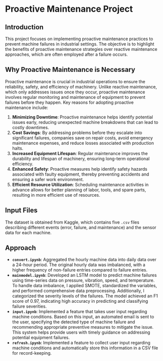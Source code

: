 # Proactive Maintenance Project

## Introduction
This project focuses on implementing proactive maintenance practices to prevent machine failures in industrial settings. The objective is to highlight the benefits of proactive maintenance strategies over reactive maintenance approaches, which are often employed after a failure occurs.

## Why Proactive Maintenance is Necessary
Proactive maintenance is crucial in industrial operations to ensure the reliability, safety, and efficiency of machinery. Unlike reactive maintenance, which only addresses issues once they occur, proactive maintenance involves regular monitoring and maintenance of equipment to prevent failures before they happen. Key reasons for adopting proactive maintenance include:

1. **Minimizing Downtime**: Proactive maintenance helps identify potential issues early, reducing unexpected machine breakdowns that can lead to costly downtimes.
2. **Cost Savings**: By addressing problems before they escalate into significant failures, companies save on repair costs, avoid emergency maintenance expenses, and reduce losses associated with production halts.
3. **Increased Equipment Lifespan**: Regular maintenance improves the durability and lifespan of machinery, ensuring long-term operational efficiency.
4. **Enhanced Safety**: Proactive measures help identify safety hazards associated with faulty equipment, thereby preventing accidents and ensuring a safer work environment.
5. **Efficient Resource Utilization**: Scheduling maintenance activities in advance allows for better planning of labor, tools, and spare parts, resulting in more efficient use of resources.

## Input Files
The dataset is obtained from Kaggle, which contains five `.csv` files describing different events (error, failure, and maintenance) and the sensor data for each machine.

## Approach
- **`convert.ipynb`**: Aggregated the hourly machine data into daily data over a 24-hour period. The original hourly data was imbalanced, with a higher frequency of non-failure entries compared to failure entries.
- **`mainmodel.ipynb`**: Developed an LSTM model to predict machine failures using time-series data on pressure, vibration, speed, and temperature. To handle data imbalance, I applied SMOTE, standardized the variables, and performed comprehensive data preprocessing. Additionally, I categorized the severity levels of the failures. The model achieved an F1 score of 0.97, indicating high accuracy in predicting and classifying failure severities.
- **`input.ipynb`**: Implemented a feature that takes user input regarding machine conditions. Based on this input, an automated email is sent to the user, specifying the detected type of machine failure and recommending appropriate preventive measures to mitigate the issue. This system helps provide users with timely guidance on addressing potential equipment failures.
- **`refresh.ipynb`**: Implemented a feature to collect user input regarding machine conditions and automatically store this information in a CSV file for record-keeping.